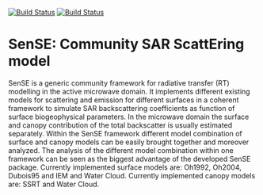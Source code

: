 [![Build Status](https://travis-ci.org/pygeo/sense.svg?branch=master)](https://travis-ci.org/pygeo/sense)
[![Build Status](https://travis-ci.org/pygeo/sense.svg?branch=dev)](https://travis-ci.org/pygeo/sense)


# SenSE: Community SAR ScattEring model

SenSE is a generic community framework for radiative transfer (RT) modelling in the active microwave domain. It implements different existing models for scattering and emission for different surfaces in a coherent framework to simulate SAR backscattering coefficients as function of surface biogeophysical parameters. In the microwave domain the surface and canopy contribution of the total backscatter is usually estimated separately. Within the SenSE framework different model combination of surface and canopy models can be easily brought together and moreover analyzed. The analysis of the different model combination within one framework can be seen as the biggest advantage of the developed SenSE package. Currently implemented surface models are: Oh1992, Oh2004, Dubois95 and IEM and Water Cloud. Currently implemented canopy models are: SSRT and Water Cloud.
 
